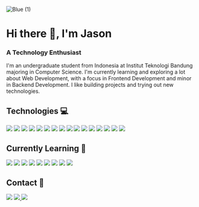![Blue (1)](https://user-images.githubusercontent.com/69589003/174261300-2b7e16ff-c9ab-4e2e-9fd2-7eaf18c28d9e.png)
# Hi there 👋, I'm Jason
### A Technology Enthusiast
I'm an undergraduate student from Indonesia at Institut Teknologi Bandung majoring in Computer Science. I'm currently learning and exploring a lot about Web Development, with a focus in Frontend Development and minor in Backend Development. I like building projects and trying out new technologies.

## Technologies :computer:
<img src="https://img.shields.io/badge/HTML5-E34F26?style=for-the-badge&logo=html5&logoColor=white"> <img src="https://img.shields.io/badge/CSS3-1572B6?style=for-the-badge&logo=css3&logoColor=white"> <img src="https://img.shields.io/badge/JavaScript-323330?style=for-the-badge&logo=javascript&logoColor=F7DF1E"> <img src="https://img.shields.io/badge/Sass-CC6699?style=for-the-badge&logo=sass&logoColor=white"> <img src="https://img.shields.io/badge/Bootstrap-563D7C?style=for-the-badge&logo=bootstrap&logoColor=white"> <img src="https://img.shields.io/badge/React-20232A?style=for-the-badge&logo=react&logoColor=61DAFB"> <img src="https://img.shields.io/badge/GIT-E44C30?style=for-the-badge&logo=git&logoColor=white"> <img src="https://img.shields.io/badge/Python-FFD43B?style=for-the-badge&logo=python&logoColor=blue"> <img src="https://img.shields.io/badge/C-00599C?style=for-the-badge&logo=c&logoColor=white"> <img src="https://img.shields.io/badge/C%2B%2B-00599C?style=for-the-badge&logo=c%2B%2B&logoColor=white"> <img src="https://img.shields.io/badge/Figma-F24E1E?style=for-the-badge&logo=figma&logoColor=white"> <img src="https://img.shields.io/badge/Material%20UI-007FFF?style=for-the-badge&logo=mui&logoColor=white"> <img src="https://img.shields.io/badge/Svelte-4A4A55?style=for-the-badge&logo=svelte&logoColor=FF3E00"> <img src="https://img.shields.io/badge/next.js-000000?style=for-the-badge&logo=nextdotjs&logoColor=white"> <img src="https://img.shields.io/badge/Java-ED8B00?style=for-the-badge&logo=java&logoColor=white"> <img src="https://img.shields.io/badge/C%23-239120?style=for-the-badge&logo=c-sharp&logoColor=white">

## Currently Learning :blue_book:
<img src="https://img.shields.io/badge/Vue.js-35495E?style=for-the-badge&logo=vuedotjs&logoColor=4FC08D"> <img src="https://img.shields.io/badge/Node.js-339933?style=for-the-badge&logo=nodedotjs&logoColor=white"> <img src="https://img.shields.io/badge/Go-00ADD8?style=for-the-badge&logo=go&logoColor=white"> <img src="	https://img.shields.io/badge/Flask-000000?style=for-the-badge&logo=flask&logoColor=white"> <img src="https://img.shields.io/badge/Django-092E20?style=for-the-badge&logo=django&logoColor=green"> <img src="https://img.shields.io/badge/Express.js-000000?style=for-the-badge&logo=express&logoColor=white"> <img src="https://img.shields.io/badge/Redux-593D88?style=for-the-badge&logo=redux&logoColor=white"> <img src="https://img.shields.io/badge/Flutter-02569B?style=for-the-badge&logo=flutter&logoColor=white"> <img src="https://img.shields.io/badge/Spring_Boot-F2F4F9?style=for-the-badge&logo=spring-boot">


## Contact :iphone:
<a href="mailto: jk.jasonkanggara@gmail.com"> <img src="https://img.shields.io/badge/jk.jasonkanggara@gmail.com-D14836?style=flat-square&logo=gmail&logoColor=white"></a>
<a href="https://www.linkedin.com/in/jason-kanggara-423b011a9/"> <img src="https://img.shields.io/badge/Jason_Kanggara-0077B5?style=flat-square&logo=linkedin&logoColor=white"> </a>
<a href="https://github.com/jasonk19"> <img src="https://img.shields.io/badge/jasonk19-100000?style=flat-square&logo=github&logoColor=white"> </a>

